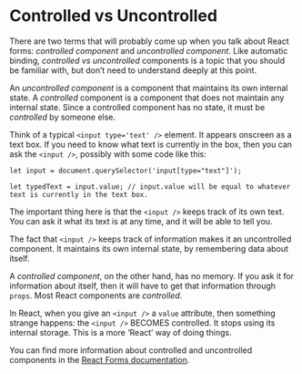 # Controlled vs Uncontrolled

There are two terms that will probably come up when you talk about React forms: *controlled component* and *uncontrolled component*. Like automatic binding, *controlled vs uncontrolled* components is a topic that you should be familiar with, but don’t need to understand deeply at this point.

An *uncontrolled component* is a component that maintains its own internal state. A *controlled* component is a component that does not maintain any internal state. Since a controlled component has no state, it must be *controlled* by someone else.

Think of a typical ``<input type='text' />`` element. It appears onscreen as a text box. If you need to know what text is currently in the box, then you can ask the ``<input />``, possibly with some code like this:

```
let input = document.querySelector('input[type="text"]');

let typedText = input.value; // input.value will be equal to whatever text is currently in the text box.
```

The important thing here is that the ``<input />`` keeps track of its own text. You can ask it what its text is at any time, and it will be able to tell you.

The fact that ``<input />`` keeps track of information makes it an uncontrolled component. It maintains its own internal state, by remembering data about itself.

A *controlled component*, on the other hand, has no memory. If you ask it for information about itself, then it will have to get that information through ``props``. Most React components are *controlled*.

In React, when you give an ``<input />`` a ``value`` attribute, then something strange happens: the ``<input />`` BECOMES controlled. It stops using its internal storage. This is a more ‘React’ way of doing things.

You can find more information about controlled and uncontrolled components in the [React Forms documentation](https://reactjs.org/docs/forms.html).